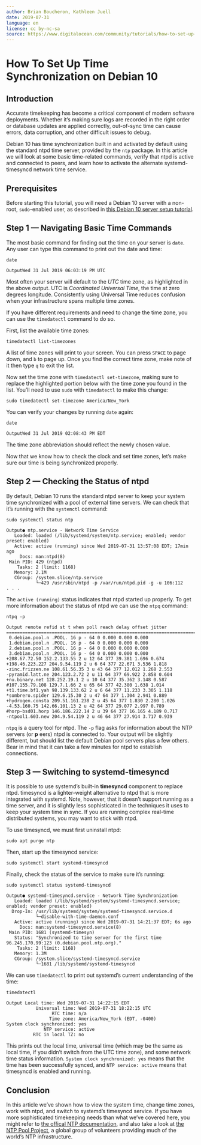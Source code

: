 ```yaml
---
author: Brian Boucheron, Kathleen Juell
date: 2019-07-31
language: en
license: cc by-nc-sa
source: https://www.digitalocean.com/community/tutorials/how-to-set-up-time-synchronization-on-debian-10
---
```


# How To Set Up Time Synchronization on Debian 10

## Introduction

Accurate timekeeping has become a critical component of modern software deployments. Whether it’s making sure logs are recorded in the right order or database updates are applied correctly, out-of-sync time can cause errors, data corruption, and other difficult issues to debug.

Debian 10 has time synchronization built in and activated by default using the standard ntpd time server, provided by the `ntp` package. In this article we will look at some basic time-related commands, verify that ntpd is active and connected to peers, and learn how to activate the alternate systemd-timesyncd network time service.

## Prerequisites

Before starting this tutorial, you will need a Debian 10 server with a non-root, `sudo`-enabled user, as described in [this Debian 10 server setup tutorial](initial-server-setup-with-debian-10).

## Step 1 — Navigating Basic Time Commands

The most basic command for finding out the time on your server is `date`. Any user can type this command to print out the date and time:

    date

    OutputWed 31 Jul 2019 06:03:19 PM UTC

Most often your server will default to the _UTC_ time zone, as highlighted in the above output. UTC is _Coordinated Universal Time_, the time at zero degrees longitude. Consistently using Universal Time reduces confusion when your infrastructure spans multiple time zones.

If you have different requirements and need to change the time zone, you can use the `timedatectl` command to do so.

First, list the available time zones:

    timedatectl list-timezones

A list of time zones will print to your screen. You can press `SPACE` to page down, and `b` to page up. Once you find the correct time zone, make note of it then type `q` to exit the list.

Now set the time zone with `timedatectl set-timezone`, making sure to replace the highlighted portion below with the time zone you found in the list. You’ll need to use `sudo` with `timedatectl` to make this change:

    sudo timedatectl set-timezone America/New_York

You can verify your changes by running `date` again:

    date

    OutputWed 31 Jul 2019 02:08:43 PM EDT

The time zone abbreviation should reflect the newly chosen value.

Now that we know how to check the clock and set time zones, let’s make sure our time is being synchronized properly.

## Step 2 — Checking the Status of ntpd

By default, Debian 10 runs the standard ntpd server to keep your system time synchronized with a pool of external time servers. We can check that it’s running with the `systemctl` command:

    sudo systemctl status ntp

    Output● ntp.service - Network Time Service
       Loaded: loaded (/lib/systemd/system/ntp.service; enabled; vendor preset: enabled)
       Active: active (running) since Wed 2019-07-31 13:57:08 EDT; 17min ago
         Docs: man:ntpd(8)
     Main PID: 429 (ntpd)
        Tasks: 2 (limit: 1168)
       Memory: 2.1M
       CGroup: /system.slice/ntp.service
               └─429 /usr/sbin/ntpd -p /var/run/ntpd.pid -g -u 106:112
    . . .

The `active (running)` status indicates that ntpd started up properly. To get more information about the status of ntpd we can use the `ntpq` command:

    ntpq -p

    Output remote refid st t when poll reach delay offset jitter
    ==============================================================================
     0.debian.pool.n .POOL. 16 p - 64 0 0.000 0.000 0.000
     1.debian.pool.n .POOL. 16 p - 64 0 0.000 0.000 0.000
     2.debian.pool.n .POOL. 16 p - 64 0 0.000 0.000 0.000
     3.debian.pool.n .POOL. 16 p - 64 0 0.000 0.000 0.000
    +208.67.72.50 152.2.133.55 2 u 12 64 377 39.381 1.696 0.674
    +198.46.223.227 204.9.54.119 2 u 6 64 377 22.671 3.536 1.818
    -zinc.frizzen.ne 108.61.56.35 3 u 43 64 377 12.012 1.268 2.553
    -pyramid.latt.ne 204.123.2.72 2 u 11 64 377 69.922 2.858 0.604
    +nu.binary.net 128.252.19.1 2 u 10 64 377 35.362 3.148 0.587
    #107.155.79.108 129.7.1.66 2 u 65 64 377 42.380 1.638 1.014
    +t1.time.bf1.yah 98.139.133.62 2 u 6 64 377 11.233 3.305 1.118
    *sombrero.spider 129.6.15.30 2 u 47 64 377 1.304 2.941 0.889
    +hydrogen.consta 209.51.161.238 2 u 45 64 377 1.830 2.280 1.026
    -4.53.160.75 142.66.101.13 2 u 42 64 377 29.077 2.997 0.789
    #horp-bsd01.horp 146.186.222.14 2 u 39 64 377 16.165 4.189 0.717
    -ntpool1.603.new 204.9.54.119 2 u 46 64 377 27.914 3.717 0.939

`ntpq` is a query tool for ntpd. The `-p` flag asks for information about the NTP servers (or **p** eers) ntpd is connected to. Your output will be slightly different, but should list the default Debian pool servers plus a few others. Bear in mind that it can take a few minutes for ntpd to establish connections.

## Step 3 — Switching to systemd-timesyncd

It is possible to use systemd’s built-in **timesyncd** component to replace ntpd. timesyncd is a lighter-weight alternative to ntpd that is more integrated with systemd. Note, however, that it doesn’t support running as a time server, and it is slightly less sophisticated in the techniques it uses to keep your system time in sync. If you are running complex real-time distributed systems, you may want to stick with ntpd.

To use timesyncd, we must first uninstall ntpd:

    sudo apt purge ntp

Then, start up the timesyncd service:

    sudo systemctl start systemd-timesyncd

Finally, check the status of the service to make sure it’s running:

    sudo systemctl status systemd-timesyncd

    Output● systemd-timesyncd.service - Network Time Synchronization
       Loaded: loaded (/lib/systemd/system/systemd-timesyncd.service; enabled; vendor preset: enabled)
      Drop-In: /usr/lib/systemd/system/systemd-timesyncd.service.d
               └─disable-with-time-daemon.conf
       Active: active (running) since Wed 2019-07-31 14:21:37 EDT; 6s ago
         Docs: man:systemd-timesyncd.service(8)
     Main PID: 1681 (systemd-timesyn)
       Status: "Synchronized to time server for the first time 96.245.170.99:123 (0.debian.pool.ntp.org)."
        Tasks: 2 (limit: 1168)
       Memory: 1.3M
       CGroup: /system.slice/systemd-timesyncd.service
               └─1681 /lib/systemd/systemd-timesyncd

We can use `timedatectl` to print out systemd’s current understanding of the time:

    timedatectl

    Output Local time: Wed 2019-07-31 14:22:15 EDT
               Universal time: Wed 2019-07-31 18:22:15 UTC
                     RTC time: n/a
                    Time zone: America/New_York (EDT, -0400)
    System clock synchronized: yes
                  NTP service: active
              RTC in local TZ: no

This prints out the local time, universal time (which may be the same as local time, if you didn’t switch from the UTC time zone), and some network time status information. `System clock synchronized: yes` means that the time has been successfully synced, and `NTP service: active` means that timesyncd is enabled and running.

## Conclusion

In this article we’ve shown how to view the system time, change time zones, work with ntpd, and switch to systemd’s timesyncd service. If you have more sophisticated timekeeping needs than what we’ve covered here, you might refer to [the offical NTP documentation](https://www.eecis.udel.edu/%7Emills/ntp/html/index.html), and also take a look at [the NTP Pool Project](http://www.pool.ntp.org/), a global group of volunteers providing much of the world’s NTP infrastructure.
